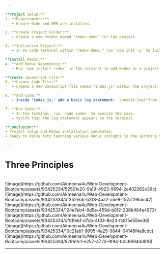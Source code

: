 ```yaml
---
  
**Project Setup:**
1. **Requirements:**
   - Ensure Node and NPM are installed.

2. **Create Project Folder:**
   - Create a new folder named "redux-demo" for the project.

3. **Initialize Project:**
   - In VS Code terminal within "redux-demo," run `npm init -y` to initialize a package.json file.

**Install Redux:**
4. **Add Redux Dependency:**
   - Run `npm install redux` in the terminal to add Redux as a project dependency.

**Create JavaScript File:**
5. **Create Code File:**
   - Create a new JavaScript file named "index.js" within the project.

6. **Add Code:**
   - Inside "index.js," add a basic log statement: `console.log("from index.js")`.

7. **Run Code:**
   - In the terminal, run `node index` to execute the code.
   - Verify that the log statement appears in the terminal.

**Conclusion:**
- Project setup and Redux installation completed.
- Ready to delve into learning various Redux concepts in the upcoming videos.

---
```

# Three Principles
<br>
![image](https://github.com/Akmeena4u/Web-Development-Bootcamp/assets/93425334/52501e20-9a19-4923-9694-2e402262e39c)
<br>
![image](https://github.com/Akmeena4u/Web-Development-Bootcamp/assets/93425334/af352ebb-b3f8-4aa2-abe9-f57cf29bbc42)
<br>
![image](https://github.com/Akmeena4u/Web-Development-Bootcamp/assets/93425334/124e7eb4-6d5e-459d-b8f2-238b484e4973)
<br>
![image](https://github.com/Akmeena4u/Web-Development-Bootcamp/assets/93425334/cf0ffebf-d7cb-4f33-8e23-fc815e55be36)
<br>
![image](https://github.com/Akmeena4u/Web-Development-Bootcamp/assets/93425334/10c21ab1-8095-4a25-9844-04148f4a8cdc)
<br>
![image](https://github.com/Akmeena4u/Web-Development-Bootcamp/assets/93425334/979fefc1-e257-4773-9f94-b0c86940d9f6)
<br>


---



